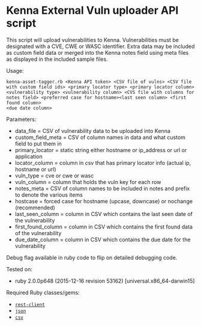 # Kenna External Vuln uploader API script

This script will upload vulnerabilities to Kenna. Vulnerabilities must be designated with a CVE, CWE or WASC identifier.
Extra data may be included as custom field data or merged into the Kenna notes field using meta files as displayed
in the included sample files.

Usage:

```
kenna-asset-tagger.rb <Kenna API token> <CSV file of vulns> <CSV file with custom field ids> <primary locator type> <primary locator column> 
<vulnerability type> <vulnerability column> <CVS file with columns for notes field> <preferred case for hostname><last seen column> <first found column> 
<due date column>
```

Parameters:
- data_file = CSV of vulnerability data to be uploaded into Kenna
- custom_field_meta = CSV of column names in data and what custom field to put them in 
- primary_locator = static string either hostname or ip_address or url or application
- locator_column = column in csv that has primary locator info (actual ip, hostname or url)
- vuln_type = cve or cwe or wasc
- vuln_column = column that holds the vuln key for each row
- notes_meta = CSV of column names to be included in notes and prefix to denote the various items
- hostcase = forced case for hostname (upcase, downcase) or nochange (recommended)
- last_seen_column = column in CSV which contains the last seen date of the vulnerability
- first_found_column = column in CSV which contains the first found data of the vulnerability
- due_date_column = column in CSV which contains the due date for the vulnerability

Debug flag available in ruby code to flip on detailed debugging code. 


Tested on:

- ruby 2.0.0p648 (2015-12-16 revision 53162) [universal.x86_64-darwin15]

Required Ruby classes/gems:

- [`rest-client`](https://github.com/rest-client/rest-client)
- [`json`](http://ruby-doc.org/stdlib-2.0.0/libdoc/json/rdoc/JSON.html)
- [`csv`](http://ruby-doc.org/stdlib-2.0.0/libdoc/csv/rdoc/CSV.html)
